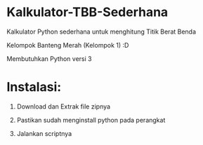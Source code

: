 # Kalkulator-TBB-Sederhana
Kalkulator Python sederhana untuk menghitung Titik Berat Benda

Kelompok Banteng Merah (Kelompok 1) :D

Membutuhkan Python versi 3

# Instalasi:
1. Download dan Extrak file zipnya

2. Pastikan sudah menginstall python pada perangkat

3. Jalankan scriptnya

